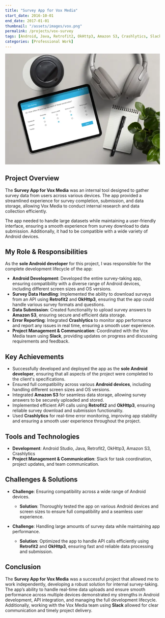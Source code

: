 ```yaml
---
title: "Survey App for Vox Media"
start_date: 2016-10-01
end_date: 2017-01-01
thumbnail: "/assets/images/vox.png"
permalink: /projects/vox-survey
tags: [Android, Java, Retrofit2, OkHttp3, Amazon S3, Crashlytics, Slack]
categories: [Professional Work]
---
```


<img src="/assets/images/cover-vox.webp">

## Project Overview
The **Survey App for Vox Media** was an internal tool designed to gather survey data from users across various devices. The app provided a streamlined experience for survey completion, submission, and data storage, allowing Vox Media to conduct internal research and data collection efficiently.

The app needed to handle large datasets while maintaining a user-friendly interface, ensuring a smooth experience from survey download to data submission. Additionally, it had to be compatible with a wide variety of Android devices.

## My Role & Responsibilities
As the **sole Android developer** for this project, I was responsible for the complete development lifecycle of the app:
- **Android Development**: Developed the entire survey-taking app, ensuring compatibility with a diverse range of Android devices, including different screen sizes and OS versions.
- **Survey Data Handling**: Implemented the ability to download surveys from an API using **Retrofit2** and **OkHttp3**, ensuring that the app could handle various survey formats and questions.
- **Data Submission**: Created functionality to upload survey answers to **Amazon S3**, ensuring secure and efficient data storage.
- **Error Reporting**: Integrated **Crashlytics** to monitor app performance and report any issues in real time, ensuring a smooth user experience.
- **Project Management & Communication**: Coordinated with the Vox Media team using **Slack**, providing updates on progress and discussing requirements and feedback.

## Key Achievements
- Successfully developed and deployed the app as the **sole Android developer**, ensuring that all aspects of the project were completed to the client's specifications.
- Ensured full compatibility across various **Android devices**, including handling different screen sizes and OS versions.
- Integrated **Amazon S3** for seamless data storage, allowing survey answers to be securely uploaded and stored.
- Implemented efficient API calls using **Retrofit2** and **OkHttp3**, ensuring reliable survey download and submission functionality.
- Used **Crashlytics** for real-time error monitoring, improving app stability and ensuring a smooth user experience throughout the project.

## Tools and Technologies
- **Development**: Android Studio, Java, Retrofit2, OkHttp3, Amazon S3, Crashlytics
- **Project Management & Communication**: Slack for task coordination, project updates, and team communication.

## Challenges & Solutions
- **Challenge**: Ensuring compatibility across a wide range of Android devices.
  - **Solution**: Thoroughly tested the app on various Android devices and screen sizes to ensure full compatibility and a seamless user experience.
  
- **Challenge**: Handling large amounts of survey data while maintaining app performance.
  - **Solution**: Optimized the app to handle API calls efficiently using **Retrofit2** and **OkHttp3**, ensuring fast and reliable data processing and submission.

## Conclusion
The **Survey App for Vox Media** was a successful project that allowed me to work independently, developing a robust solution for internal survey-taking. The app’s ability to handle real-time data uploads and ensure smooth performance across multiple devices demonstrated my strengths in Android development, API integration, and managing the full development lifecycle. Additionally, working with the Vox Media team using **Slack** allowed for clear communication and timely project delivery.

